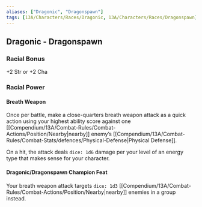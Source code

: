 ```yaml
---
aliases: ["Dragonic", "Dragonspawn"]
tags: [13A/Characters/Races/Dragonic, 13A/Characters/Races/Dragonspawn]
---
```


## Dragonic - Dragonspawn

### Racial Bonus

+2 Str or +2 Cha

### Racial Power

#### Breath Weapon

Once per battle, make a close-quarters breath weapon attack as a quick action using your highest ability score against one [[Compendium/13A/Combat-Rules/Combat-Actions/Position/Nearby|nearby]] enemy’s [[Compendium/13A/Combat-Rules/Combat-Stats/defences/Physical-Defense|Physical Defense]].

On a hit, the attack deals `dice: 1d6` damage per your level of an energy type that makes sense for your character.

#### Dragonic/Dragonspawn Champion Feat

Your breath weapon attack targets `dice: 1d3` [[Compendium/13A/Combat-Rules/Combat-Actions/Position/Nearby|nearby]] enemies in a group instead.
